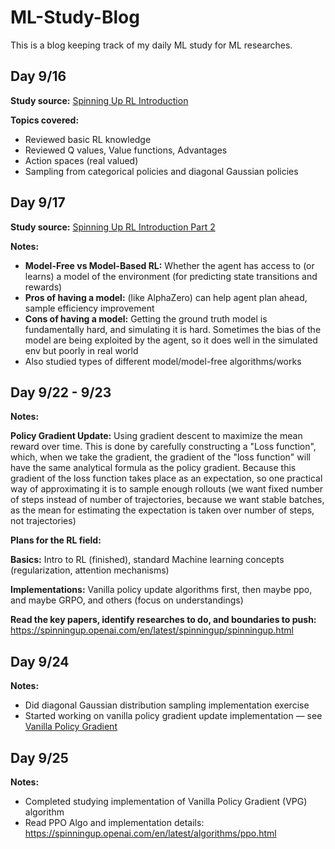 # ML-Study-Blog
This is a blog keeping track of my daily ML study for ML researches.

## Day 9/16
**Study source:** [Spinning Up RL Introduction](https://spinningup.openai.com/en/latest/spinningup/rl_intro.html)

**Topics covered:**
- Reviewed basic RL knowledge
- Reviewed Q values, Value functions, Advantages
- Action spaces (real valued)
- Sampling from categorical policies and diagonal Gaussian policies

## Day 9/17
**Study source:** [Spinning Up RL Introduction Part 2](https://spinningup.openai.com/en/latest/spinningup/rl_intro2.html)

**Notes:**
- **Model-Free vs Model-Based RL:** Whether the agent has access to (or learns) a model of the environment (for predicting state transitions and rewards)
- **Pros of having a model:** (like AlphaZero) can help agent plan ahead, sample efficiency improvement
- **Cons of having a model:** Getting the ground truth model is fundamentally hard, and simulating it is hard. Sometimes the bias of the model are being exploited by the agent, so it does well in the simulated env but poorly in real world
- Also studied types of different model/model-free algorithms/works

## Day 9/22 - 9/23

**Notes:**

**Policy Gradient Update:** Using gradient descent to maximize the mean reward over time. This is done by carefully constructing a "Loss function", which, when we take the gradient, the gradient of the "loss function" will have the same analytical formula as the policy gradient. Because this gradient of the loss function takes place as an expectation, so one practical way of approximating it is to sample enough rollouts (we want fixed number of steps instead of number of trajectories, because we want stable batches, as the mean for estimating the expectation is taken over number of steps, not trajectories)

**Plans for the RL field:**

**Basics:** Intro to RL (finished), standard Machine learning concepts (regularization, attention mechanisms)

**Implementations:** Vanilla policy update algorithms first, then maybe ppo, and maybe GRPO, and others (focus on understandings)

**Read the key papers, identify researches to do, and boundaries to push:** https://spinningup.openai.com/en/latest/spinningup/spinningup.html

## Day 9/24
**Notes:**
- Did diagonal Gaussian distribution sampling implementation exercise
- Started working on vanilla policy gradient update implementation — see [Vanilla Policy Gradient](https://spinningup.openai.com/en/latest/algorithms/vpg.html)


## Day 9/25
**Notes:**
- Completed studying implementation of Vanilla Policy Gradient (VPG) algorithm
- Read PPO Algo and implementation details: https://spinningup.openai.com/en/latest/algorithms/ppo.html

